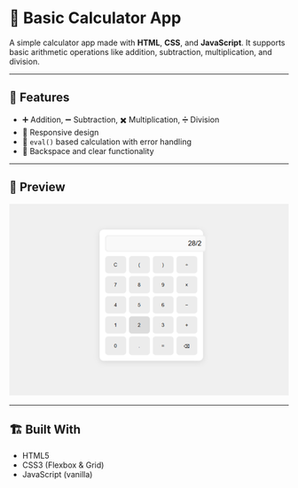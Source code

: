 # 🔢 Basic Calculator App

A simple calculator app made with **HTML**, **CSS**, and **JavaScript**. It supports basic arithmetic operations like addition, subtraction, multiplication, and division.

---

## 🚀 Features

- ➕ Addition, ➖ Subtraction, ✖️ Multiplication, ➗ Division
- 📱 Responsive design
- 🧠 `eval()` based calculation with error handling
- 🔁 Backspace and clear functionality

---

## 📸 Preview

![Calculator Preview](assets/Screenshot%20(15).png)

---

## 🏗 Built With

- HTML5
- CSS3 (Flexbox & Grid)
- JavaScript (vanilla)
